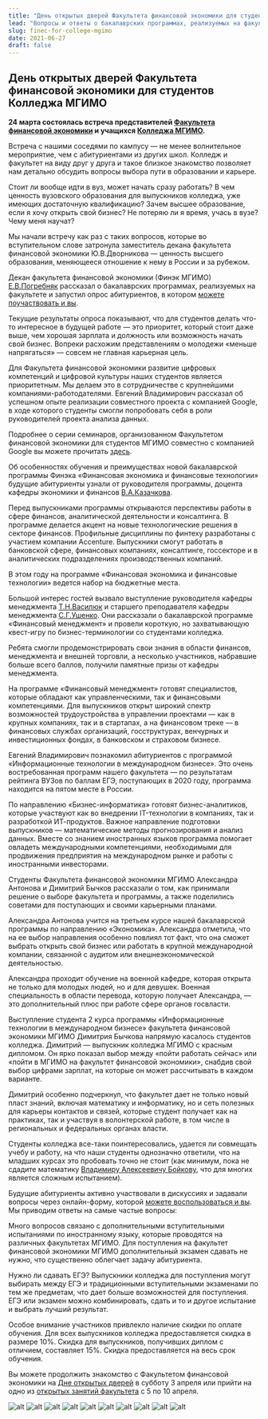 ```yaml
---
title: "День открытых дверей Факультета финансовой экономики для студентов Колледжа МГИМО"
lead: "Вопросы и ответы о бакалаврских программах, реализуемых на факультете"
slug: finec-for-college-mgimo
date: 2021-06-27
draft: false
---
```


## День открытых дверей Факультета финансовой экономики для студентов Колледжа МГИМО

**24 марта состоялась встреча представителей [Факультета финансовой экономики](https://odin.mgimo.ru/fakultet-finansovoj-ekonomiki) и учащихся [Колледжа МГИМО](https://college.mgimo.ru/).**

Встреча с нашими соседями по кампусу — не менее волнительное мероприятие, чем с абитуриентами из других школ. Колледж и факультет на виду друг у друга и такое близкое знакомство позволяет нам детально обсудить вопросы выбора пути в образовании и карьере.

Стоит ли вообще идти в вуз, может начать сразу работать? В чем ценность вузовского образования для выпускников колледжа, уже имеющих достаточную квалификацию? Зачем высшее образование, если я хочу открыть свой бизнес? Не потеряю ли я время, учась в вузе? Чему меня научат?

Мы начали встречу как раз с таких вопросов, которые во вступительном слове затронула заместитель декана факультета финансовой экономики Ю.В.Дворникова — ценность высшего образования, меняющееся отношение к нему в России и за рубежом.

Декан факультета финансовой экономики (Финэк МГИМО) [Е.В.Погребняк](https://mgimo.ru/people/pogrebnyak/) рассказал о бакалаврских программах, реализуемых на факультете и запустил опрос абитуриентов, в котором [можете поучаствовать и вы](https://docs.google.com/forms/d/e/1FAIpQLScoANF8BQzLt3XDirx9o7mpdCe-7_ovcnZDeUvszyXycnC7ZQ/viewform).

Текущие результаты опроса показывают, что для студентов делать что-то интересное в будущей работе — это приоритет, который стоит даже выше, чем хорошая зарплата и должность или возможность начать свой бизнес. Вопреки расхожим представлениям о молодежи «меньше напрягаться» — совсем не главная карьерная цель.

Для Факультета финансовой экономики развитие цифровых компетенций и цифровой культуры наших студентов является приоритетным. Мы делаем это в сотрудничестве с крупнейшими компаниями-работодателями. Евгений Владимирович рассказал об успешном опыте реализации совместного проекта с компанией Google, в ходе которого студенты смогли попробовать себя в роли руководителей проекта анализа данных.

Подробнее о серии семинаров, организованном Факультетом финансовой экономики для студентов МГИМО совместно с компанией Google вы можете прочитать [здесь](https://mgimo.ru/about/news/main/seminar-magiya-i-realnost-mashinnogo-obucheniya-finek-mgimo-i-google/).

Об особенностях обучения и преимуществах новой бакалаврской программы Финэка «Финансовая экономика и финансовые технологии» будущие абитуриенты узнали от руководителя программы, доцента кафедры экономики и финансов [В.А.Казачкова](https://mgimo.ru/people/kazachkov/).

Перед выпускниками программы открываются перспективы работы в сфере финансов, аналитической деятельности и консалтинга. В программе делается акцент на новые технологические решения в секторе финансов. Профильные дисциплины по финтеху разработаны с участием компании Accenture. Выпускники смогут работать в банковской сфере, финансовых компаниях, консалтинге, госсекторе и в аналитических подразделениях производственных компаний.

В этом году на программе «Финансовая экономика и финансовые технологии» ведется набор на бюджетные места.

Большой интерес гостей вызвало выступление руководителя кафедры менеджмента [Т.Н.Василюк](https://mgimo.ru/people/vasilyuk/) и старшего преподавателя кафедры менеджмента [С.Г.Ушенко](https://mgimo.ru/people/ushenko/). Они рассказали о бакалаврской программе «Финансовый менеджмент» и провели короткую, но захватывающую квест-игру по бизнес-терминологии со студентами колледжа.

Ребята смогли продемонстрировать свои знания в области финансов, менеджмента и внешней торговли, а несколько участников, набравшие больше всего баллов, получили памятные призы от кафедры менеджмента.

На программе «Финансовый менеджмент» готовят специалистов, которые обладают как управленческими, так и финансовыми компетенциями. Для выпускников открыт широкий спектр возможностей трудоустройства в управлении проектами — как в крупных компаниях, так и в стартапах, а на финансовом треке — в финансовых службах организаций, госструктурах, венчурных и инвестиционных фондах, в банковском и страховом бизнесе.

Евгений Владимирович познакомил абитуриентов с программой «Информационные технологии в международном бизнесе». Это очень востребованная программ нашего факультета — по результатам рейтинга ВУЗов по баллам ЕГЭ, поступающих в 2020 году, программа находится на пятом месте в России.

По направлению «Бизнес-информатика» готовят бизнес-аналитиков, которые участвуют как во внедрении IT-технологии в компаниях, так и разработкой ИТ-продуктов. Важное направление подготовки выпускников — математические методы прогнозирования и анализ данных. Вместе со знанием иностранных языков программа помогает овладеть международными компетенциями, необходимыми для продвижения предприятия на международном рынке и работы с иностранными инвесторами.

Студенты Факультета финансовой экономики МГИМО Александра Антонова и Димитрий Бычков рассказали о том, как принимали решение о выборе факультета и программы, а также поделились советами для поступающих и своими карьерными планами.

Александра Антонова учится на третьем курсе нашей бакалаврской программы по направлению «Экономика». Александра отметила, что на ее выбор направления особенно повлиял тот факт, что она сможет выбрать открыть свой бизнес или работать в крупной международной компании, связанной с аудитом или внешнеэкономической деятельностью.

Александра проходит обучение на военной кафедре, которая открыта не только для молодых людей, но и для девушек. Военная специальность в области перевода, которую получает Александра, — это дополнительный плюс при работе сфере органов госвласти.

Выступление студента 2 курса программы «Информационные технологии в международном бизнесе» факультета финансовой экономики МГИМО Димитрия Бычкова напрямую касалось студентов колледжа. Димитрий — выпускник колледжа МГИМО с красным дипломом. Он ярко показал выбор между «пойти работать сейчас» или «пойти в МГИМО на факультет финансовой экономики», снабдив свой выбор цифрами зарплат, на которые он может рассчитывать в каждом варианте.

Димитрий особенно подчеркнул, что факультет дает не только новый пласт знаний, включая математику и информатику, но и сеть полезных для карьеры контактов и связей, которые студент получает как на практиках, так и участвуя в волонтерской работе, в том числе в региональных и федеральных органах власти.

Студенты колледжа все-таки поинтересовались, удается ли совмещать учебу и работу, на что наши студенты однозначно ответили, что на младших курсах это пробовать точно не стоит (как минимум, пока не сдадите математику [Владимиру Алексеевичу Бойкову](https://mgimo.ru/people/boykov/), что для многих является сложным испытанием).

Будущие абитуриенты активно участвовали в дискуссиях и задавали вопросы через онлайн-форму, которой [можете воспользоваться и вы](https://docs.google.com/forms/d/e/1FAIpQLScoANF8BQzLt3XDirx9o7mpdCe-7_ovcnZDeUvszyXycnC7ZQ/viewform). Мы приводим ответы на самые частые вопросы:

Много вопросов связано с дополнительными вступительными испытаниями по иностранному языку, которые проводятся на различных факультетах МГИМО. Для поступления на факультет финансовой экономики МГИМО дополнительный экзамен сдавать не нужно, что существенно облегчает задачу абитуриента.

Нужно ли сдавать ЕГЭ? Выпускники колледжа для поступления могут выбирать между ЕГЭ и традиционными вступительными экзаменами по тем же предметам, что дает больше возможностей для поступления. ЕГЭ или экзамен можно комбинировать, сдать и то и другое испытание и выбрать лучший результат.

Особое внимание участников привлекло наличие скидки по оплате обучения. Для всех выпускников колледжа предоставляется скидка в размере 10%. Скидка для выпускников, получивших диплом с отличием, составляет 15%. Скидка предоставляется на весь срок обучения.

Вы можете продолжить знакомство с Факультетом финансовой экономики на [Дне открытых дверей](https://odin.mgimo.ru/news/4020-den-otkrytykh-dverej-fakulteta-finansovoj-ekonomiki-2) в субботу 3 апреля или прийти на одно из [открытых занятий факультета](https://odin.mgimo.ru/news/4032-nedelya-otkrytykh-zanyatij-fakulteta-finansovoj-ekonomiki) с 5 по 10 апреля.

![alt](https://odin.mgimo.ru/images/news4463/dod-ffe-college-24-03-21_01.jpg)
![alt](https://odin.mgimo.ru/images/news4463/dod-ffe-college-24-03-21_02.jpg)
![alt](https://odin.mgimo.ru/images/news4463/dod-ffe-college-24-03-21_03.jpg)
![alt](https://odin.mgimo.ru/images/news4463/dod-ffe-college-24-03-21_04.jpg)
![alt](https://odin.mgimo.ru/images/news4463/dod-ffe-college-24-03-21_05.jpg)
![alt](https://odin.mgimo.ru/images/news4463/dod-ffe-college-24-03-21_06.jpg)
![alt](https://odin.mgimo.ru/images/news4463/dod-ffe-college-24-03-21_07.jpg)
![alt](https://odin.mgimo.ru/images/news4463/dod-ffe-college-24-03-21_08.jpg)
![alt](https://odin.mgimo.ru/images/news4463/dod-ffe-college-24-03-21_09.jpg)
![alt](https://odin.mgimo.ru/images/news4463/dod-ffe-college-24-03-21_10.jpg)
